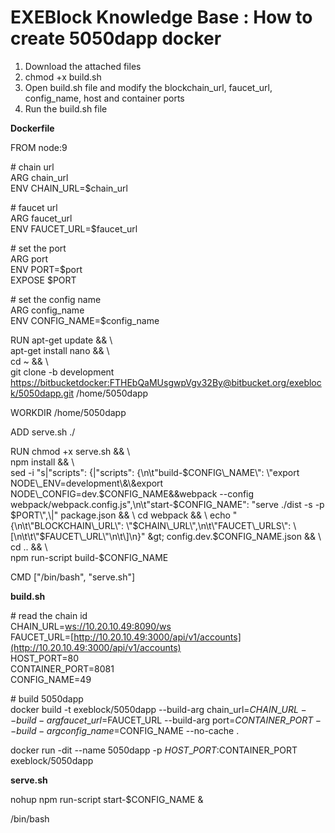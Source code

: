 # EXEBlock Knowledge Base : How to create 5050dapp docker

1. Download the attached files
2. chmod +x build.sh
3. Open build.sh file and modify the blockchain\_url, faucet\_url, config\_name, host and container ports
4. Run the build.sh file

**Dockerfile**

FROM node:9

\# chain url  
ARG chain\_url  
ENV CHAIN\_URL=$chain\_url

\# faucet url  
ARG faucet\_url  
ENV FAUCET\_URL=$faucet\_url

\# set the port  
ARG port  
ENV PORT=$port  
EXPOSE $PORT

\# set the config name  
ARG config\_name  
ENV CONFIG\_NAME=$config\_name

RUN apt-get update && \  
apt-get install nano && \  
cd ~ && \  
git clone -b development [https://bitbucketdocker:FTHEbQaMUsgwpVgv32By@bitbucket.org/exeblock/5050dapp.git](https://bitbucketdocker:FTHEbQaMUsgwpVgv32By@bitbucket.org/exeblock/5050dapp.git) /home/5050dapp

WORKDIR /home/5050dapp

ADD serve.sh ./

RUN chmod +x serve.sh && \  
npm install && \  
sed -i "s\|\"scripts\": {\|\"scripts\": {\n\t\"build-$CONFIG\_NAME\": \"export NODE\_ENV=development\&\&export NODE\_CONFIG=dev.$CONFIG\_NAME\&\&webpack --config webpack\/webpack.config.js\",\n\t\"start-$CONFIG\_NAME\": \"serve ./dist -s -p $PORT\",\|" package.json && \  
cd webpack && \  
echo "{\n\t\"BLOCKCHAIN\_URL\": \"$CHAIN\_URL\",\n\t\"FAUCET\_URLS\": \[\n\t\t\"$FAUCET\_URL\"\n\t\]\n}" &gt; config.dev.$CONFIG\_NAME.json && \  
cd .. && \  
npm run-script build-$CONFIG\_NAME

  
CMD \["/bin/bash", "serve.sh"\]

**build.sh**

\# read the chain id  
CHAIN\_URL=[ws://10.20.10.49:8090/ws](exeblock-knowledge-base-how-to-create-5050dapp-docker.md)  
FAUCET\_URL=[http://10.20.10.49:3000/api/v1/accounts](http://10.20.10.49:3000/api/v1/accounts)  
HOST\_PORT=80  
CONTAINER\_PORT=8081  
CONFIG\_NAME=49

\# build 5050dapp  
docker build -t exeblock/5050dapp --build-arg chain\_url=$CHAIN\_URL --build-arg faucet\_url=$FAUCET\_URL --build-arg port=$CONTAINER\_PORT --build-arg config\_name=$CONFIG\_NAME --no-cache .

docker run -dit --name 5050dapp -p $HOST\_PORT:$CONTAINER\_PORT exeblock/5050dapp

**serve.sh**

nohup npm run-script start-$CONFIG\_NAME &

/bin/bash

